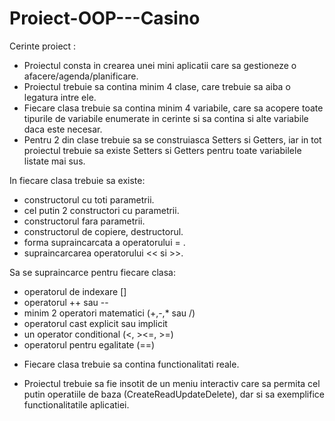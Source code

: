 # Proiect-OOP---Casino

Cerinte proiect :
- Proiectul consta in crearea unei mini aplicatii care sa gestioneze o afacere/agenda/planificare.
- Proiectul trebuie sa contina minim 4 clase, care trebuie sa aiba o legatura intre ele.
- Fiecare clasa trebuie sa contina minim 4 variabile, care sa acopere toate tipurile de variabile enumerate in cerinte si sa contina si alte variabile daca este necesar.
- Pentru 2 din clase trebuie sa se construiasca Setters si Getters, iar in tot proiectul trebuie sa existe Setters si Getters pentru toate variabilele listate mai sus. 


In fiecare clasa trebuie sa existe:
- constructorul cu toti parametrii.
- cel putin 2 constructori cu parametrii.
- constructorul fara parametrii.
- constructorul de copiere, destructorul.
- forma supraincarcata a operatorului = .
- supraincarcarea operatorului << si >>.

Sa se supraincarce pentru fiecare clasa: 
- operatorul de indexare []
- operatorul ++ sau --
- minim 2 operatori matematici (+,-,* sau /)
- operatorul cast explicit sau implicit
- un operator conditional (<, ><=, >=) 
- operatorul pentru egalitate (==)


+ Fiecare clasa trebuie sa contina functionalitati reale.

+ Proiectul trebuie sa fie insotit de un meniu interactiv care sa permita cel putin operatiile de baza (CreateReadUpdateDelete), dar si sa exemplifice functionalitatile aplicatiei.

